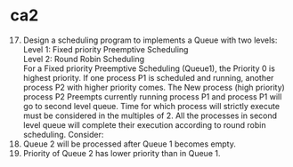 # ca2
17. Design a scheduling program to implements a Queue with two levels:  
Level 1: Fixed priority Preemptive Scheduling  
Level 2: Round Robin Scheduling  
For a Fixed priority Preemptive Scheduling (Queue1), the Priority 0 is highest priority. If one process P1 is scheduled and running, another process P2 with higher priority comes. The New process (high priority) process P2 Preempts currently running process P1 and process P1 will go to second level queue. Time for which process will strictly execute must be considered in the multiples of 2. All the processes in second level queue will complete their execution according to round robin scheduling. Consider:  
1. Queue 2 will be processed after Queue 1 becomes empty.   
2. Priority of Queue 2 has lower priority than in Queue 1. 
